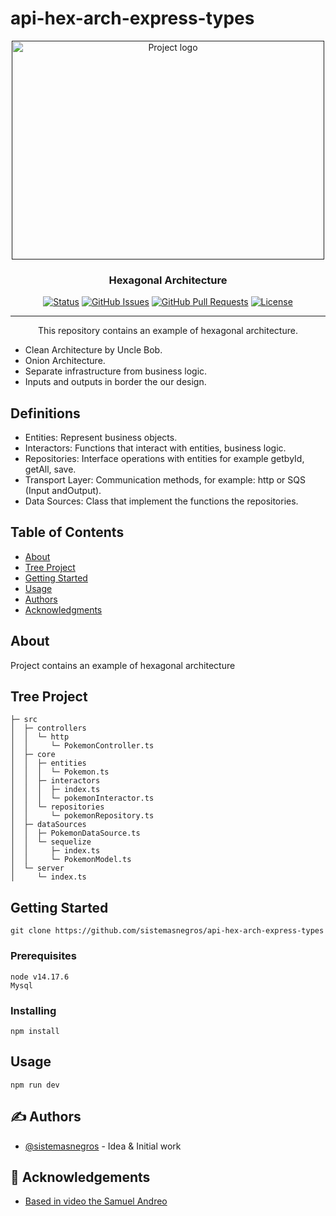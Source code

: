 # api-hex-arch-express-types

<p align="center">
  <a href="" rel="noopener">
 <img width=500px height=350px src="https://1.bp.blogspot.com/-PmNwKrQjdLY/YTDU_RQVwAI/AAAAAAAAIQA/I3aVBdzrLFkBGP5FGwWydqX7ib09eGoOQCLcBGAsYHQ/s1080/aHR0cHM6Ly91cGxvYWQtaW1hZ2VzLmppYW5zaHUuaW8vdXBsb2FkX2ltYWdlcy84NDI5MTgwLTg4NzVlMjRlNDEyYjQ2Njc.png" alt="Project logo"></a>
</p>

<h3 align="center">Hexagonal Architecture</h3>

<div align="center">

[![Status](https://img.shields.io/badge/status-active-success.svg)]()
[![GitHub Issues](https://img.shields.io/github/issues/kylelobo/The-Documentation-Compendium.svg)](https://github.com/sistemasnegros/api-hex-arch-express-types/issues)
[![GitHub Pull Requests](https://img.shields.io/github/issues-pr/kylelobo/The-Documentation-Compendium.svg)](https://github.com/sistemasnegros/api-hex-arch-express-types/pulls)
[![License](https://img.shields.io/badge/license-MIT-blue.svg)](/LICENSE)

</div>

---

<p align="center"> This repository contains an example of hexagonal architecture.
    <br> 
</p>

- Clean Architecture by Uncle Bob.
- Onion Architecture.
- Separate infrastructure from business logic.
- Inputs and outputs in border the our design.

## Definitions

- Entities: Represent business objects.
- Interactors: Functions that interact with entities, business logic.
- Repositories: Interface operations with entities for example getbyId, getAll, save.
- Transport Layer: Communication methods, for example: http or SQS (Input andOutput).
- Data Sources: Class that implement the functions the repositories.

## Table of Contents

- [About](#about)
- [Tree Project](#tree_project)
- [Getting Started](#getting_started)
- [Usage](#usage)
- [Authors](#authors)
- [Acknowledgments](#acknowledgement)

## About <a name = "about"></a>

Project contains an example of hexagonal architecture

## Tree Project <a name = "tree_project"></a>

```
├─ src
│  ├─ controllers
│  │  └─ http
│  │     └─ PokemonController.ts
│  ├─ core
│  │  ├─ entities
│  │  │  └─ Pokemon.ts
│  │  ├─ interactors
│  │  │  ├─ index.ts
│  │  │  └─ pokemonInteractor.ts
│  │  └─ repositories
│  │     └─ pokemonRepository.ts
│  ├─ dataSources
│  │  ├─ PokemonDataSource.ts
│  │  └─ sequelize
│  │     ├─ index.ts
│  │     └─ PokemonModel.ts
│  └─ server
│     └─ index.ts
```

## Getting Started <a name = "getting_started"></a>

```
git clone https://github.com/sistemasnegros/api-hex-arch-express-types

```

### Prerequisites

```
node v14.17.6
Mysql

```

### Installing

```
npm install
```

## Usage <a name = "usage"></a>

```
npm run dev
```

## ✍️ Authors <a name = "authors"></a>

- [@sistemasnegros](https://github.com/sistemasnegros) - Idea & Initial work

## 🎉 Acknowledgements <a name = "acknowledgement"></a>

- [Based in video the Samuel Andreo](https://www.youtube.com/watch?v=b5ngTWAPNeg)
